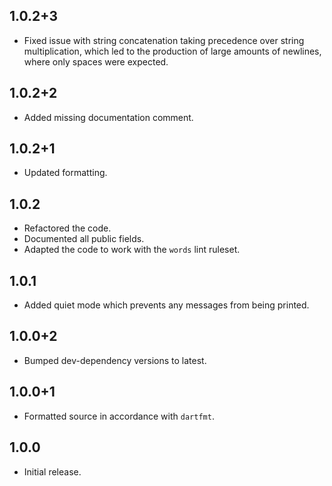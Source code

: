 ## 1.0.2+3

  - Fixed issue with string concatenation taking precedence over string multiplication, which led to the production of large amounts of newlines, where only spaces were expected.

## 1.0.2+2

  - Added missing documentation comment.

## 1.0.2+1

  - Updated formatting.

## 1.0.2

  - Refactored the code.
  - Documented all public fields.
  - Adapted the code to work with the `words` lint ruleset.

## 1.0.1

  - Added quiet mode which prevents any messages from being printed.

## 1.0.0+2

  - Bumped dev-dependency versions to latest.

## 1.0.0+1

  - Formatted source in accordance with `dartfmt`.

## 1.0.0

  - Initial release.
